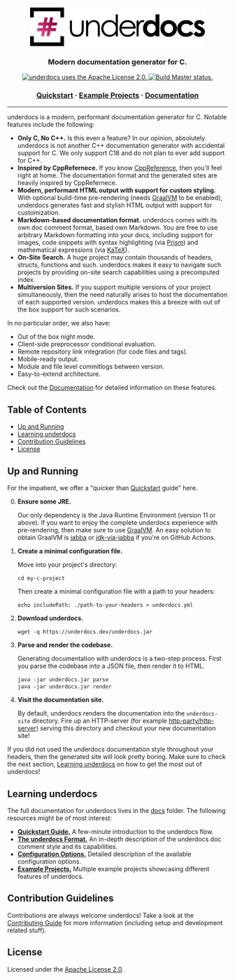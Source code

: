 <div align="center">
  <a href="https://github.com/underdocs/underdocs">
    <img alt="underdocs" src="docs/img/logo.png" width="400" style="padding-top:20px">
  </a>
</div>

<h3 align="center">
  Modern documentation generator for C.
</h3>

<div align="center">
  <a href="https://github.com/underdocs/underdocs/blob/master/LICENSE">
    <img src="https://img.shields.io/github/license/underdocs/underdocs" alt="underdocs uses the Apache License 2.0.">
  </a>
  <a href="https://github.com/underdocs/underdocs/actions?query=workflow%3A%22Build+Master%22">
    <img src="https://github.com/underdocs/underdocs/workflows/Build%20Master/badge.svg" alt="Build Master status.">
  </a>
</div>


<h3 align="center">
  <a href="">Quickstart</a>
  <span> · </span>
  <a href="">Example Projects</a>
  <span> · </span>
  <a href="">Documentation</a>
</h3>

---

underdocs is a modern, performant documentation generator for C. Notable features include the following:

  * **Only C, No C++.** Is this even a feature? In our opinion, absolutely. underdocs is not another C++ documentation generator with accidental support for C. We only support C18 and do not plan to ever add support for C++.
  * **Inspired by CppRefernece.** If you know [CppReference](https://en.cppreference.com/w/c/string/byte/memcpy), then you'll feel right at home. The documentation format and the generated sites are heavily inspired by CppRefernece.
  * **Modern, performant HTML output with support for custom styling.** With optional build-time pre-rendering (needs [GraalVM](https://www.graalvm.org/) to be enabled), underdocs generates fast and stylish HTML output with support for customization.
  * **Markdown-based documentation format.** underdocs comes with its own doc comment format, based own Markdown. You are free to use arbitrary Markdown formatting into your docs, including support for images, code snippets with syntax highlighting (via [Prism](https://prismjs.com/)) and mathematical expressions (via [KaTeX](https://katex.org/)).
  * **On-Site Search.** A huge project may contain thousands of headers, structs, functions and such. underdocs makes it easy to navigate such projects by providing on-site search capabilities using a precomputed index.
  * **Multiversion Sites.** If you support multiple versions of your project simultaneously, then the need naturally arises to host the documentation of each supported version. underdocs makes this a breeze with out of the box support for such scenarios.

In no particular order, we also have:

  * Out of the box night mode.
  * Client-side preprocessor conditional evaluation.
  * Remote repository link integration (for code files and tags).
  * Mobile-ready output.
  * Module and file level commitlogs between version.
  * Easy-to-extend architecture.

Check out the [Documentation](a) for detailed information on these features.

## Table of Contents

  * [Up and Running](#up-and-running)
  * [Learning underdocs](#learning-underdocs)
  * [Contribution Guidelines](#contribution-guidelines)
  * [License](#license)

## Up and Running

For the impatient, we offer a "quicker than [Quickstart](q) guide" here.

  0. **Ensure some JRE.**

     Our only dependency is the Java Runtime Environment (version 11 or above). If you want to enjoy the complete underdocs experience with pre-rendering, then make sure to use [GraalVM](https://www.graalvm.org/). An easy solution to obtain GraalVM is [jabba](https://github.com/shyiko/jabba) or [jdk-via-jabba](https://github.com/battila7/jdk-via-jabba) if you're on GitHub Actions.

  1. **Create a minimal configuration file.**

     Move into your project's directory:

     ~~~~shell
     cd my-c-project
     ~~~~

     Then create a minimal configuration file with a path to your headers:

     ~~~~shell
     echo includePath: ./path-to-your-headers > underdocs.yml
     ~~~~

  2. **Download underdocs.**
     
     ~~~~shell
     wget -q https://underdocs.dev/underdocs.jar
     ~~~~
  
  3. **Parse and render the codebase.**

     Generating documentation with underdocs is a two-step process. First you parse the codebase into a JSON file, then render it to HTML.

     ~~~~shell
     java -jar underdocs.jar parse
     java -jar underdocs.jar render
     ~~~~
  
  4. **Visit the documentation site.**

     By default, underdocs renders the documentation into the `underdocs-site` directory. Fire up an HTTP-server (for example [http-party/http-server](https://github.com/http-party/http-server)) serving this directory and checkout your new documentation site!

If you did not used the underdocs documentation style throughout your headers, then the generated site will look pretty boring. Make sure to check the next section, [Learning underdocs](#learning-underdocs) on how to get the most out of underdocs!

## Learning underdocs

The full documentation for underdocs lives in the [docs](placeholder) folder. The following resources might be of most interest:

  * **[Quickstart Guide.](placeholder)** A few-minute introduction to the underdocs flow.
  * **[The underdocs Format.](placeholder)** An in-depth description of the underdocs doc comment style and its capabilities.
  * **[Configuration Options.](placeholder)** Detailed description of the available configuration options.
  * **[Example Projects.](placeholder)** Multiple example projects showcasing different features of underdocs.

## Contribution Guidelines

Contributions are always welcome underdocs! Take a look at the [Contributing Guide](CONTRIBUTING.md) for more information (including setup and development related stuff).

## License

Licensed under the [Apache License 2.0](LICENSE.md).
